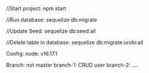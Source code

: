 //Start project: 
npm start

//Run database: 
sequelize db:migrate 

//Update Seed: 
sequelize db:seed:all 

//Delete table in database: 
sequelize db:migrate:undo:all 





Config:
node: v16.17.1 




Branch: not master
branch-1: CRUD user 
branch-2:
....
